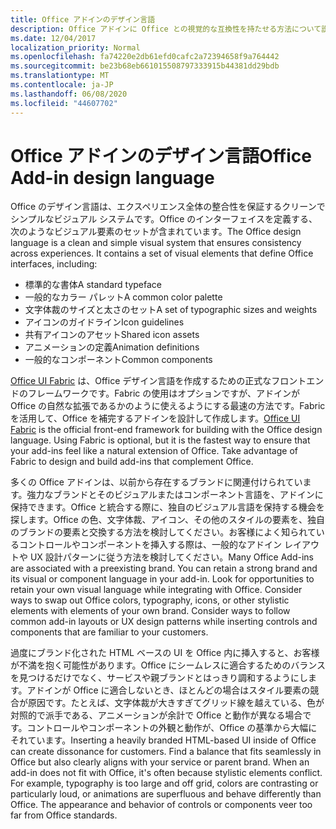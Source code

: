 ```yaml
---
title: Office アドインのデザイン言語
description: Office アドインに Office との視覚的な互換性を持たせる方法について説明します。
ms.date: 12/04/2017
localization_priority: Normal
ms.openlocfilehash: fa74220e2db61efd0cafc2a72394658f9a764442
ms.sourcegitcommit: be23b68eb661015508797333915b44381dd29bdb
ms.translationtype: MT
ms.contentlocale: ja-JP
ms.lasthandoff: 06/08/2020
ms.locfileid: "44607702"
---
```

# <a name="office-add-in-design-language"></a><span data-ttu-id="f8fc1-103">Office アドインのデザイン言語</span><span class="sxs-lookup"><span data-stu-id="f8fc1-103">Office Add-in design language</span></span>

<span data-ttu-id="f8fc1-p101">Office のデザイン言語は、エクスペリエンス全体の整合性を保証するクリーンでシンプルなビジュアル システムです。Office のインターフェイスを定義する、次のようなビジュアル要素のセットが含まれています。</span><span class="sxs-lookup"><span data-stu-id="f8fc1-p101">The Office design language is a clean and simple visual system that ensures consistency across experiences. It contains a set of visual elements that define Office interfaces, including:</span></span>

- <span data-ttu-id="f8fc1-106">標準的な書体</span><span class="sxs-lookup"><span data-stu-id="f8fc1-106">A standard typeface</span></span>
- <span data-ttu-id="f8fc1-107">一般的なカラー パレット</span><span class="sxs-lookup"><span data-stu-id="f8fc1-107">A common color palette</span></span>
- <span data-ttu-id="f8fc1-108">文字体裁のサイズと太さのセット</span><span class="sxs-lookup"><span data-stu-id="f8fc1-108">A set of typographic sizes and weights</span></span>
- <span data-ttu-id="f8fc1-109">アイコンのガイドライン</span><span class="sxs-lookup"><span data-stu-id="f8fc1-109">Icon guidelines</span></span>
- <span data-ttu-id="f8fc1-110">共有アイコンのアセット</span><span class="sxs-lookup"><span data-stu-id="f8fc1-110">Shared icon assets</span></span>
- <span data-ttu-id="f8fc1-111">アニメーションの定義</span><span class="sxs-lookup"><span data-stu-id="f8fc1-111">Animation definitions</span></span>
- <span data-ttu-id="f8fc1-112">一般的なコンポーネント</span><span class="sxs-lookup"><span data-stu-id="f8fc1-112">Common components</span></span>

<span data-ttu-id="f8fc1-p102">[Office UI Fabric](https://developer.microsoft.com/fabric) は、Office デザイン言語を作成するための正式なフロントエンドのフレームワークです。Fabric の使用はオプションですが、アドインが Office の自然な拡張であるかのように使えるようにする最速の方法です。Fabric を活用して、Office を補完するアドインを設計して作成します。</span><span class="sxs-lookup"><span data-stu-id="f8fc1-p102">[Office UI Fabric](https://developer.microsoft.com/fabric) is the official front-end framework for building with the Office design language. Using Fabric is optional, but it is the fastest way to ensure that your add-ins feel like a natural extension of Office. Take advantage of Fabric to design and build add-ins that complement Office.</span></span>

<span data-ttu-id="f8fc1-p103">多くの Office アドインは、以前から存在するブランドに関連付けられています。強力なブランドとそのビジュアルまたはコンポーネント言語を、アドインに保持できます。Office と統合する際に、独自のビジュアル言語を保持する機会を探します。Office の色、文字体裁、アイコン、その他のスタイルの要素を、独自のブランドの要素と交換する方法を検討してください。お客様によく知られているコントロールやコンポーネントを挿入する際は、一般的なアドイン レイアウトや UX 設計パターンに従う方法を検討してください。</span><span class="sxs-lookup"><span data-stu-id="f8fc1-p103">Many Office Add-ins are associated with a preexisting brand. You can retain a strong brand and its visual or component language in your add-in. Look for opportunities to retain your own visual language while integrating with Office. Consider ways to swap out Office colors, typography, icons, or other stylistic elements with elements of your own brand. Consider ways to follow common add-in layouts or UX design patterns while inserting controls and components that are familiar to your customers.</span></span>

<span data-ttu-id="f8fc1-p104">過度にブランド化された HTML ベースの UI を Office 内に挿入すると、お客様が不満を抱く可能性があります。Office にシームレスに適合するためのバランスを見つけるだけでなく、サービスや親ブランドとはっきり調和するようにします。アドインが Office に適合しないとき、ほとんどの場合はスタイル要素の競合が原因です。たとえば、文字体裁が大きすぎてグリッド線を越えている、色が対照的で派手である、アニメーションが余計で Office と動作が異なる場合です。コントロールやコンポーネントの外観と動作が、Office の基準から大幅にそれています。</span><span class="sxs-lookup"><span data-stu-id="f8fc1-p104">Inserting a heavily branded HTML-based UI inside of Office can create dissonance for customers. Find a balance that fits seamlessly in Office but also clearly aligns with your service or parent brand. When an add-in does not fit with Office, it's often because stylistic elements conflict. For example, typography is too large and off grid, colors are contrasting or particularly loud, or animations are superfluous and behave differently than Office. The appearance and behavior of controls or components veer too far from Office standards.</span></span>
